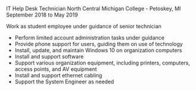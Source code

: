IT Help Desk Technician
North Central Michigan College - Petoskey, MI
September 2018 to May 2019

Work as student employee under guidance of senior technician
 - Perform limited account administration tasks under guidance
 - Provide phone support for users, guiding them on use of technology
 - Install, update, and maintain Windows 10 on organization computers
 - Install and support software
 - Support various organization equipment, including printers, computers, access points, and AV equipment
 - Install and support ethernet cabling
 - Support the System Engineer as needed
